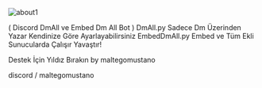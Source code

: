 ![about1](https://github.com/user-attachments/assets/fbde081b-7a4f-48a6-b576-ad98b283f0f5)

( Discord DmAll ve Embed Dm All Bot )
DmAll.py Sadece Dm Üzerinden Yazar Kendinize Göre Ayarlayabilirsiniz
EmbedDmAll.py Embed ve Tüm Ekli Sunucularda Çalışır Yavaştır!

Destek İçin Yıldız Bırakın
by maltegomustano

discord / maltegomustano
